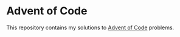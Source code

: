 # Advent of Code

This repository contains my solutions to [Advent of Code](https://adventofcode.com) problems.
